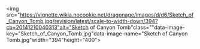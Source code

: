 <img src="https://vignette.wikia.nocookie.net/dragonage/images/d/d6/Sketch_of_Canyon_Tomb.jpg/revision/latest/scale-to-width-down/394?cb=20141210040313"alt="Sketch of Canyon Tomb"class=""data-image-key="Sketch_of_Canyon_Tomb.jpg"data-image-name="Sketch of Canyon Tomb.jpg"width="394"height="400">